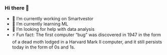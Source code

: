 ### Hi there 👋
<!--**Tin-Condor/Tin-Condor** is a ✨ _special_ ✨ repository because its `README.md` (this file) appears on your GitHub profile.-->
- 🔭 I’m currently working on Smartvestor
- 🌱 I’m currently learning ML
- 🤔 I’m looking for help with data analysis<!--- 📫 How to reach me: ...- 😄 Pronouns: ...-->
- ⚡ Fun fact: The first computer “bug” was discovered in 1947 in the form of a dead moth lodged in a Harvard Mark II computer, and it still persists today in the form of 0s and 1s.
